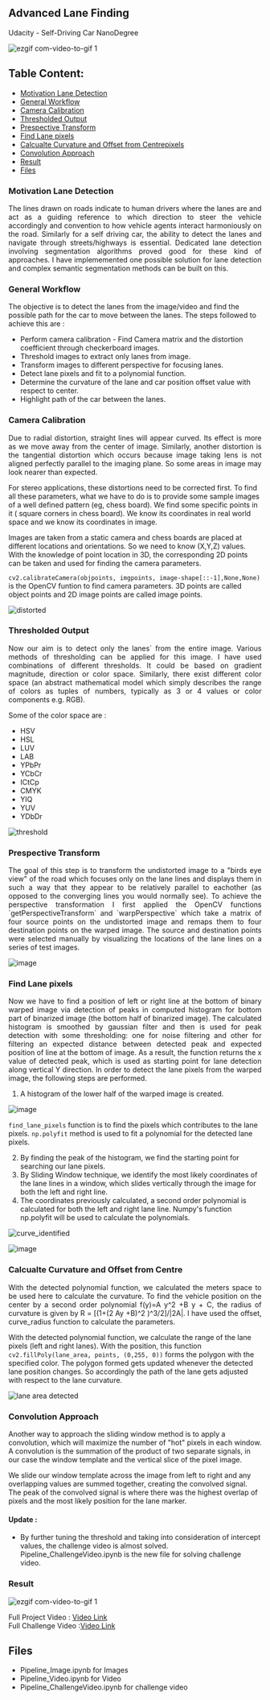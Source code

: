 ## Advanced Lane Finding
Udacity - Self-Driving Car NanoDegree

![ezgif com-video-to-gif 1](https://user-images.githubusercontent.com/37708330/46537145-d6e60c00-c8b0-11e8-8e56-95864f0eb998.gif)

## Table Content: ##
- [Motivation Lane Detection](#motivation)
- [General Workflow](#imp)
- [Camera Calibration](#psu)
- [Thresholded Output](#thresh)
- [Prespective Transform](#trans)
- [Find Lane pixels](#trans)
- [Calcualte Curvature and Offset from Centrepixels](#curve)
- [Convolution Approach](#conv)
- [Result](#result)
- [Files](#files)


 <a name="motivation"></a>
### Motivation Lane Detection

<p align="justify">
The lines drawn on roads indicate to human drivers where the lanes are and act as a guiding reference to which direction to steer the vehicle accordingly and convention to how vehicle agents interact harmoniously on the road. Similarly for a self driving car, the ability to detect the lanes and navigate through  streets/highways is essential. Dedicated lane detection involving segmentation algorithms proved good for these kind of approaches. I have implememented one possible solution for lane detection and complex semantic segmentation methods can be built on this.  </p>

 <a name="imp"></a>
### General Workflow

The objective is to detect the lanes from the image/video and find the possible path for the car to move between the lanes. The steps followed to achieve this are :

* Perform camera calibration - Find Camera matrix and the distortion coefficient through checkerboard images.
* Threshold images to extract only lanes from image.
* Transform images to different perspective for focusing lanes.
* Detect lane pixels and fit to a polynomial function.
* Determine the curvature of the lane and car position offset value with respect to center.
* Highlight path of the car between the lanes.


 <a name="psu"></a>
### Camera Calibration
<p align="justify">
Due to radial distortion, straight lines will appear curved. Its effect is more as we move away from the center of image. Similarly, another distortion is the tangential distortion which occurs because image taking lens is not aligned perfectly parallel to the imaging plane. So some areas in image may look nearer than expected.

For stereo applications, these distortions need to be corrected first. To find all these parameters, what we have to do is to provide some sample images of a well defined pattern (eg, chess board). We find some specific points in it ( square corners in chess board). We know its coordinates in real world space and we know its coordinates in image. 

Images are taken from a static camera and chess boards are placed at different locations and orientations. So we need to know (X,Y,Z) values. With the knowledge of point location in 3D, the corresponding 2D points can be taken and used for finding the camera parameters. 
 </p>

 `cv2.calibrateCamera(objpoints, imgpoints, image-shape[::-1],None,None)` is the OpenCV funtion to find camera parameters. 3D points are called object points and 2D image points are called image points.
 
 ![distorted](https://user-images.githubusercontent.com/37708330/46498569-13b4f300-c81e-11e8-9d8c-4ea37ac46448.png)

 <a name="thresh"></a>
### Thresholded Output
<p align="justify">
Now our aim is to detect only the lanes´ from the entire image. Various methods of thresholding can be applied for this image. I have used combinations of different thresholds. It could be based on gradient magnitude, direction or color space. Similarly, there exist different color space (an abstract mathematical model which simply describes the range of colors as tuples of numbers, typically as 3 or 4 values or color components e.g. RGB).   </p>

Some of the color space are :
 * HSV 
 * HSL
 * LUV
 * LAB
 * YPbPr 
 * YCbCr
 * ICtCp
 * CMYK
 * YIQ
 * YUV
 * YDbDr
 
![threshold](https://user-images.githubusercontent.com/37708330/46498313-5f1ad180-c81d-11e8-83bd-a95794e3bf08.png)


 <a name="trans"></a>
### Prespective Transform
<p align="justify">
The goal of this step is to transform the undistorted image to a "birds eye view" of the road which focuses only on the lane lines and displays them in such a way that they appear to be relatively parallel to eachother (as opposed to the converging lines you would normally see). To achieve the perspective transformation I first applied the OpenCV functions `getPerspectiveTransform` and `warpPerspective` which take a matrix of four source points on the undistorted image and remaps them to four destination points on the warped image. The source and destination points were selected manually by visualizing the locations of the lane lines on a series of test images. </p>

![image](https://user-images.githubusercontent.com/37708330/55750667-151cdd80-5a44-11e9-9aee-9135e910babc.png)

 <a name="lane"></a>
### Find Lane pixels
<p align="justify">
Now we have to find a position of left or right line at the bottom of binary warped image via detection of peaks in computed histogram for bottom part of binarized image (the bottom half of binarized image). The calculated histogram is smoothed by gaussian filter and then is used for peak detection with some thresholding: one for noise filtering and other for filtering an expected distance between detected peak and expected position of line at the bottom of image. As a result, the function returns the x value of detected peak, which is used as starting point for lane detection along vertical Y direction. In order to detect the lane pixels from the warped image, the following steps are performed.  </p>

1. A histogram of the lower half of the warped image is created. 

![image](https://user-images.githubusercontent.com/37708330/55748238-688c2d00-5a3e-11e9-9fdf-b91124c03f12.png)

`find_lane_pixels` function is to find the pixels which contributes to the lane pixels. `np.polyfit` method is used to fit a polynomial for the detected lane pixels. 

2. By finding the peak of the histogram, we find the starting point for searching our lane pixels.
3. By Sliding Window technique, we identify the most likely coordinates of the lane lines in a window, which slides vertically through the image for both the left and right line.
4. The coordinates previously calculated, a second order polynomial is calculated for both the left and right lane line. Numpy's function np.polyfit will be used to calculate the polynomials.

![curve_identified](https://user-images.githubusercontent.com/37708330/46499622-e0279800-c820-11e8-9762-42bf332e5bfd.png)

![image](https://user-images.githubusercontent.com/37708330/55750498-b3f50a00-5a43-11e9-9801-73f248a205b8.png)

 <a name="curve"></a>
### Calcualte Curvature and Offset from Centre
<p align="justify">
With the detected polynomial function, we calculated the meters space to be used here to calculate the curvature. To find the vehicle position on the center by a second order polynomial f(y)=A y^2 +B y + C, the radius of curvature is given by R = [(1+(2 Ay +B)^2 )^3/2]/|2A|. I have used the offset, curve_radius function to calculate the parameters.

With the detected polynomial function, we calculate the range of the lane pixels (left and right lanes). With the position,  this function `cv2.fillPoly(lane_area, points, (0,255, 0))` forms the polygon with the specified color. The polygon formed gets updated whenever the detected lane position changes. So accordingly the path of the lane gets adjusted with respect to the lane curvature. 
 </p>
 
![lane area detected](https://user-images.githubusercontent.com/37708330/46499619-df8f0180-c820-11e8-9c78-a963ce45e709.png)

 <a name="conv"></a>
### Convolution Approach

Another way to approach the sliding window method is to apply a convolution, which will maximize the number of "hot" pixels in each window. A convolution is the summation of the product of two separate signals, in our case the window template and the vertical slice of the pixel image.

We slide our window template across the image from left to right and any overlapping values are summed together, creating the convolved signal. The peak of the convolved signal is where there was the highest overlap of pixels and the most likely position for the lane marker.

#### Update :

* By further tuning the threshold and taking into consideration of intercept values, the challenge video is almost solved. Pipeline_ChallengeVideo.ipynb is the new file for solving challenge video.

  <a name="result"></a>
 ### Result

![ezgif com-video-to-gif 1](https://user-images.githubusercontent.com/37708330/46537145-d6e60c00-c8b0-11e8-8e56-95864f0eb998.gif)

Full Project Video : [Video Link](https://youtu.be/oyZ-jrVh1gE)  
Full Challenge Video :[Video Link](https://youtu.be/tLq8MKu_7Lw)

 <a name="files"></a>
## Files

* Pipeline_Image.ipynb for Images
* Pipeline_Video.ipynb for Video
* Pipeline_ChallengeVideo.ipynb for challenge video
